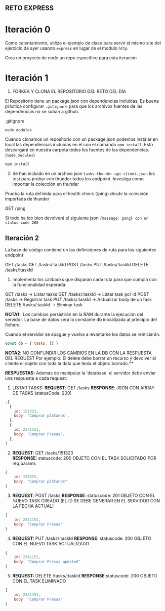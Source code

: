 ## RETO EXPRESS

# Iteración 0

Como calentamiento, utiliza el ejemplo de clase para servir el mismo site del ejercicio de ayer usando `express` en lugar de el modulo `http`

Crea un proyecto de node un repo especifico para esta iteración

# Iteración 1

1. FORKEA Y CLONA EL REPOSITORIO DEL RETO DEL DÍA

El Repositorio tiene un package.json con dependencias incluidas. Es buena práctica configurar `.gitignore` para que los archivos fuentes de las dependencias no se suban a github.

.gitignore

```
node_modules
```

Cuando clonamos un repositorio con un package.json podemos instalar en local las dependencias incluidas en él con el comando `npm install`. Esto descargará en nuestra carpeta todos los fuentes de las dependencias. (`node_modules`)

```bash
npm install
```

2. Se han incluido en un archivo json `tasks-thunder-api-client.json` los test para probar con thunder todos los endpoint. Investiga como importar la colección en thunder

Prueba la ruta definida para el health check (/ping) desde la colección importada de thunder

GET /ping

Si todo ha ido bien devolverá el siguiente json `{message: pong} con un status code 200`

## Iteración 2

La base de código contiene un las definiciones de ruta para los siguientes endpoint

GET /tasks
GET /tasks/:taskId
POST /tasks
PUT /tasks/:taskId
DELETE /tasks/:taskId

1.  Implementa los callbacks que disparan cada ruta para que cumpla con la funcionalidad esperada:

GET /tasks -> Listar tasks
GET /tasks/:taskId -> Listar task por id
POST /tasks -> Registrar task
PUT /tasks/:taskId -> Actualizar body de un task
DELETE /tasks/:taskId -> Eliminar task

**NOTA1** : Los cambios persistirán en la RAM durante la ejecución del servidor. La base de datos será la constante db inicializada al principio del fichero.

Cuando el servidor se apague y vuelva a levantarse los datos se reiniciarán.

```javascript
const db = { tasks: [] }
```

**NOTA2**:
NO CONFUNDIR LOS CAMBIOS EN LA DB CON LA RESPUESTA DEL REQUEST
Por ejemplo: El delete debe borrar un recurso y devolver al cliente el objeto con toda la data que tenía el objeto borrado.\*\*

**RESPUESTAS:** Además de manipular la 'database' el servidor debe enviar una respuesta a cada request:

1. LISTAR TASKS:
   **REQUEST**: GET /tasks
   **RESPONSE**: JSON CON ARRAY DE TASKS (statusCode: 200)

```javascript
;[
  {
    id: 151323,
    body: 'Comprar platanos',
  },
  {
    id: 2341151,
    body: 'Comprar Fresas',
  },
]
```

2.  **REQUEST**: GET /tasks/151323  
    **RESPONSE**: statuscode: 200
    OBJETO CON EL TASK SOLICITADO POR req.params

```javascript
{
	id: 151323,
	body: "Comprar platanos"
}
```

3.  **REQUEST**: POST /tasks
    **RESPONSE**: statuscode: 201
    OBJETO CON EL NUEVO TASK CREADO (EL ID SE DEBE GENERAR EN EL SERVIDOR CON LA FECHA ACTUAL)

```javascript
{
	id: 2341151,
	body: "Comprar Fresas"
}
```

4.  **REQUEST:** PUT /tasks/:taskId
    **RESPONSE**: statuscode: 200
    OBJETO CON EL NUEVO TASK ACTUALIZADO

```javascript
{
	id: 2341151,
	body: "Comprar Fresas updated"
}
```

5.  **REQUEST:** DELETE /tasks/:taskId
    **RESPONSE**:statuscode: 200
    OBJETO CON EL TASK ELIMINADO

```javascript
{
	id: 2341151,
	body: "Comprar Fresas"
}
```
